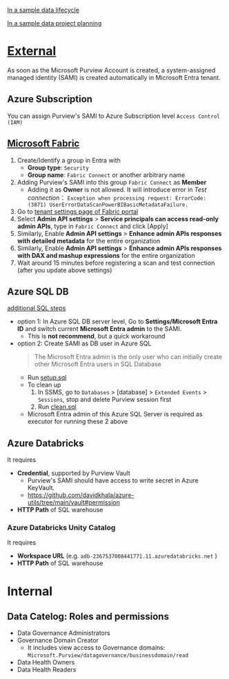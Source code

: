 [In a sample data lifecycle](https://learn.microsoft.com/en-us/purview/governance-roles-permissions#data-asset-lifecycle-example)

[In a sample data project planning](https://learn.microsoft.com/en-us/purview/data-catalog-get-started#reference-model-for-planning)

# [External](https://learn.microsoft.com/en-us/purview/manage-credentials)
As soon as the Microsoft Purview Account is created, a system-assigned managed identity (SAMI) is created automatically in Microsoft Entra tenant.

## Azure Subscription

You can assign Purview's SAMI to Azure Subscription level `Access Control (IAM)`

## [Microsoft Fabric](https://learn.microsoft.com/en-us/purview/register-scan-fabric-tenant)
1. Create/Identify a group in Entra with 
    - **Group type**: `Security`
    - **Group name**: `Fabric Connect` or another arbitrary name
2. Adding Purview's SAMI into this group `Fabric Connect` as **Member**
    - Adding it as **Owner** is not allowed. It will introduce error in *Test connection*： `Exception when processing request: ErrorCode:(3871) UserErrorDataScanPowerBIBasicMetadataFailure.`
3. Go to [tenant settings page of Fabric portal](https://app.fabric.microsoft.com/admin-portal/tenantSettings)
4. Select **Admin API settings** > **Service principals can access read-only admin APIs**, type in `Fabric Connect` and click [Apply]
5. Similarly, Enable **Admin API settings** > **Enhance admin APIs responses with detailed metadata** for the entire organization
6. Similarly, Enable **Admin API settings** > **Enhance admin APIs responses with DAX and mashup expressions** for the entire organization
7. Wait around 15 minutes before registering a scan and test connection (after you update above settings)


## Azure SQL DB
[additional SQL steps](https://learn.microsoft.com/en-us/purview/register-scan-azure-sql-database?tabs=managed-identity)
- option 1: In Azure SQL DB server level, Go to **Settings/Microsoft Entra ID** and switch current **Microsoft Entra admin** to the SAMI.
  - This is **not recommend**, but a quick workaround
- option 2: Create SAMI as DB user in Azure SQL
  > The Microsoft Entra admin is the only user who can initially create other Microsoft Entra users in SQL Database
  - Run [setup.sql](./mssql/setup.sql) 
  - To clean up
    1. In SSMS, go to `Databases` > [database] > `Extended Events` > `Sessions`, stop and delete Purview session first
    2. Run [clean.sql](./mssql/clean.sql) 
  - Microsoft Entra admin of this Azure SQL Server is required as executor for running these 2 above 
    
## Azure Databricks
It requires
- **Credential**, supported by Purview Vault 
  - Purview's SAMI should have access to write secret in Azure KeyVault.
  - https://github.com/davidkhala/azure-utils/tree/main/vault#permission
- **HTTP Path** of SQL warehouse

### Azure Databricks Unity Catalog
It requires
- **Workspace URL** (e.g. `adb-2367537008441771.11.azuredatabricks.net` )
- **HTTP Path** of SQL warehouse



# Internal
## Data Catelog: Roles and permissions
- Data Governance Administrators
- Governance Domain Creator
  - It includes view access to Governance domains: `Microsoft.Purview/datagovernance/businessdomain/read`
- Data Health Owners
- Data Health Readers


